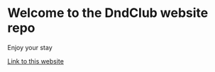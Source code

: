 # Welcome to the DndClub website repo

Enjoy your stay

[Link to this website](https://maciej4.github.io/DndClub/)
